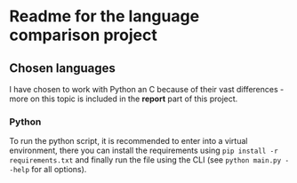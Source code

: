 # Readme for the language comparison project

## Chosen languages
I have chosen to work with Python an C because of their vast differences - more on this topic is included in the **report** part of this project.

### Python
To run the python script, it is recommended to enter into a virtual environment,
there you can install the requirements using ```pip install -r requirements.txt``` and finally run the file using the CLI (see ```python main.py --help``` for all options).
